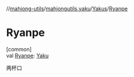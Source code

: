 //[mahjong-utils](../../../index.md)/[mahjongutils.yaku](../index.md)/[Yakus](index.md)/[Ryanpe](-ryanpe.md)

# Ryanpe

[common]\
val [Ryanpe](-ryanpe.md): [Yaku](../-yaku/index.md)

两杯口
